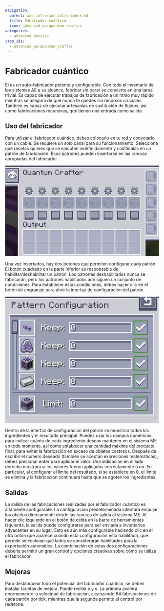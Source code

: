 ```yaml
---
navigation:
  parent: aae_intro/aae_intro-index.md
  title: Fabricador cuántico
  icon: advanced_ae:quantum_crafter
categories:
  - advanced devices
item_ids:
  - advanced_ae:quantum_crafter
---
```


# Fabricador cuántico

<BlockImage id="advanced_ae:quantum_crafter" p:working="true" scale="4"></BlockImage>

El <ItemLink id="advanced_ae:quantum_crafter" /> es un auto-fabricador potente y configurable. Con todo el inventario de los sistemas AE a su
alcance, fabricar sin parar se convierte en una tarea trivial. Es capaz de ejecutar trabajos de fabricación a un ritmo muy rápido mientras se
asegura de que nunca te quedes sin recursos cruciales. También es capaz de ejecutar artesanías de sustitución de fluidos, así como
fabricaciones recursivas, que tienen una entrada como salida.

## Uso del fabricador

Para utilizar el fabricador cuántico, debes colocarlo en tu red y conectarlo con un cable. Se requiere un solo canal
para su funcionamiento. Selecciona qué recetas quieres que se ejecuten indefinidamente y codifícalas en un patrón de fabricación.
Esos patrones pueden insertarse en las ranuras apropiadas del fabricador.

![QCGUI](../pic/quantum_crafter_ui.png)

Una vez insertados, hay dos botones que permiten configurar cada patrón. El botón cuadrado en la parte inferior es
responsable de habilitar/deshabilitar un patrón. Los patrones deshabilitados nunca se fabricarán, pero los patrones habilitados aún siguen
un conjunto de condiciones. Para establecer estas condiciones, debes hacer clic en el botón de engranaje para abrir la interfaz de configuración del patrón.

![PCGUI](../pic/pattern_configuration_ui.png)

Dentro de la interfaz de configuración del patrón se muestran todos los ingredientes y el resultado principal. Puedes usar los campos numéricos para
indicar cuánto de cada ingrediente deseas mantener en el sistema ME en todo momento, así como establecer una cantidad máxima
del producto final, para evitar la fabricación en exceso de objetos costosos. Después de escribir el número deseado (también se aceptan
expresiones matemáticas), debes presionar enter para aplicar el valor. Una indicación en el lado derecho mostrará si
los valores fueron aplicados correctamente o no. En particular, al configurar el límite del resultado, si se establece en 0,
el límite se elimina y la fabricación continuará hasta que se agoten los ingredientes.

## Salidas

La salida de las fabricaciones realizadas por el fabricador cuántico es altamente configurable. La configuración predeterminada intentará
empujar los objetos directamente desde las ranuras de salida al sistema ME. Al hacer clic izquierdo en el botón de celda en la barra de herramientas izquierda, la
salida puede configurarse para ser enviada a inventarios adyacentes en su lugar. Esto es aún más configurable haciendo clic en el otro
botón que aparece cuando esta configuración está habilitada, que permite seleccionar qué lados se considerarán
habilitados para la exportación automática. La combinación de estas dos configuraciones debería permitir un gran control y opciones creativas
sobre cómo se utiliza el fabricador.

## Mejoras

Para desbloquear todo el potencial del fabricador cuántico, se deben instalar tarjetas de mejora. Puede recibir
<ItemLink id="ae2:speed_card" />s y <ItemLink id="ae2:redstone_card" />s. La primera acelera enormemente la velocidad de fabricación,
alcanzando 64 fabricaciones de cada patrón por tick, mientras que la segunda permite el control por redstone.
